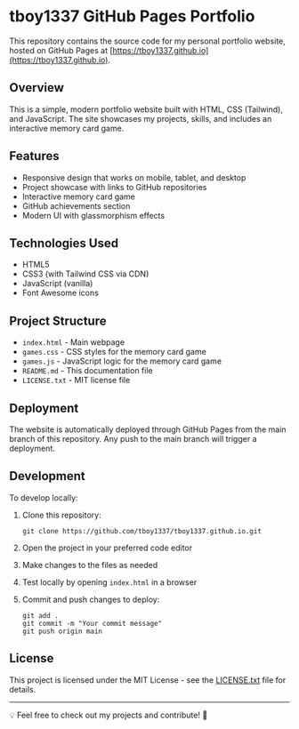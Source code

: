# tboy1337 GitHub Pages Portfolio

This repository contains the source code for my personal portfolio website, hosted on GitHub Pages at [https://tboy1337.github.io](https://tboy1337.github.io).

## Overview

This is a simple, modern portfolio website built with HTML, CSS (Tailwind), and JavaScript. The site showcases my projects, skills, and includes an interactive memory card game.

## Features

- Responsive design that works on mobile, tablet, and desktop
- Project showcase with links to GitHub repositories
- Interactive memory card game
- GitHub achievements section
- Modern UI with glassmorphism effects

## Technologies Used

- HTML5
- CSS3 (with Tailwind CSS via CDN)
- JavaScript (vanilla)
- Font Awesome icons

## Project Structure

- `index.html` - Main webpage
- `games.css` - CSS styles for the memory card game
- `games.js` - JavaScript logic for the memory card game
- `README.md` - This documentation file
- `LICENSE.txt` - MIT license file

## Deployment

The website is automatically deployed through GitHub Pages from the main branch of this repository. Any push to the main branch will trigger a deployment.

## Development

To develop locally:

1. Clone this repository:
   ```
   git clone https://github.com/tboy1337/tboy1337.github.io.git
   ```

2. Open the project in your preferred code editor

3. Make changes to the files as needed

4. Test locally by opening `index.html` in a browser

5. Commit and push changes to deploy:
   ```
   git add .
   git commit -m "Your commit message"
   git push origin main
   ```

## License

This project is licensed under the MIT License - see the [LICENSE.txt](LICENSE.txt) file for details.

---

💡 Feel free to check out my projects and contribute! 🚀
